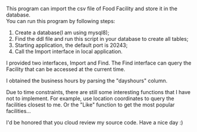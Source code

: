 This program can import the csv file of Food Facility and store it in the database.  
You can run this program by following steps:

1. Create a database(I am using mysql8);
2. Find the ddl file and run this script in your database to create all tables;
3. Starting application, the default port is 20243;
4. Call the Import interface in local application.

I provided two interfaces, Import and Find.
The Find interface can query the Facility that can be accessed at the current time.

I obtained the business hours by parsing the "dayshours" column.

Due to time constraints, there are still some interesting functions that I have not to implement. For example, use
location coordinates to query the facilities closest to me. Or the "Like" function to get the most popular facilities...

I'd be honored that you cloud review my source code. Have a nice day :)